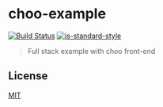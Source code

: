 # choo-example
[![Build Status](https://img.shields.io/travis/YerkoPalma/choo-example/master.svg?style=flat-square)](https://travis-ci.org/YerkoPalma/choo-example) [![js-standard-style](https://img.shields.io/badge/code%20style-standard-brightgreen.svg?style=flat-square)](https://github.com/feross/standard)

> Full stack example with choo front-end

## License
[MIT](/license)
